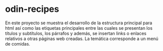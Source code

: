 # odin-recipes
En este proyecto se muestra el desarrollo de la estructura principal para html
así como las etiquetas principales entre las cuales se presentan los títulos y 
subtítulos, los párrafos y además, se insertan links o enlaces relativos a 
otras páginas web creadas. La temática corresponde a un menú de comidas.